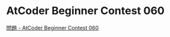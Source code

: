 AtCoder Beginner Contest 060
===

[問題 - AtCoder Beginner Contest 060](https://atcoder.jp/contests/abc060/tasks)
